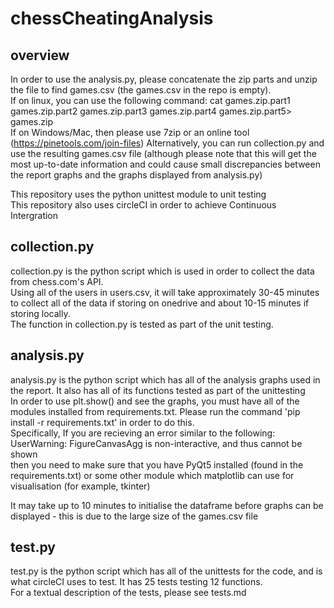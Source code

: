 # chessCheatingAnalysis

## overview
In order to use the analysis.py, please concatenate the zip parts and unzip the file to find games.csv (the games.csv in the repo is empty). \
If on linux, you can use the following command: cat games.zip.part1 games.zip.part2 games.zip.part3 games.zip.part4 games.zip.part5> games.zip\
If on Windows/Mac, then please use 7zip or an online tool (https://pinetools.com/join-files)
Alternatively, you can run collection.py and use the resulting games.csv file (although please note that this will get the most up-to-date information and could cause small discrepancies between the report graphs and the graphs displayed from analysis.py)

This repository uses the python unittest module to unit testing\
This repository also uses circleCI in order to achieve Continuous Intergration

## collection.py
collection.py is the python script which is used in order to collect the data from chess.com's API.\
Using all of the users in users.csv, it will take approximately 30-45 minutes to collect all of the data if storing on onedrive and about 10-15 minutes if storing locally.\
The function in collection.py is tested as part of the unit testing.

## analysis.py
analysis.py is the python script which has all of the analysis graphs used in the report. It also has all of its functions tested as part of the unittesting\
In order to use plt.show() and see the graphs, you must have all of the modules installed from requirements.txt. Please run the command 'pip install -r requirements.txt' in order to do this.\
Specifically, If you are recieving an error similar to the following:\
UserWarning: FigureCanvasAgg is non-interactive, and thus cannot be shown\
then you need to make sure that you have PyQt5 installed (found in the requirements.txt) or some other module which matplotlib can use for visualisation (for example, tkinter)

It may take up to 10 minutes to initialise the dataframe before graphs can be displayed - this is due to the large size of the games.csv file
## test.py
test.py is the python script which has all of the unittests for the code, and is what circleCI uses to test. It has 25 tests testing 12 functions.\
For a textual description of the tests, please see tests.md
